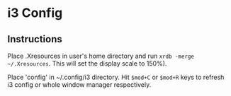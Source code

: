 # i3 Config

## Instructions 

Place .Xresources in user's home directory and run `xrdb -merge ~/.Xresources`. This will set the display scale to 150%).

Place 'config' in ~/.config/i3 directory. Hit `$mod+C` or `$mod+R` keys to refresh i3 config or whole window manager respectively.

